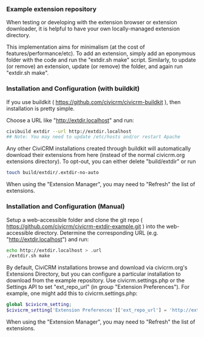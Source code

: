 ### Example extension repository

When testing or developing with the extension browser or extension downloader, it is helpful to have your own locally-managed
extension directory.

This implementation aims for minimalism (at the cost of features/performance/etc). To add an extension, simply add an eponymous
folder with the code and run the "extdir.sh make" script.  Similarly, to update (or remove) an extension, update (or remove) the
folder, and again run "extdir.sh make".

### Installation and Configuration (with buildkit)

If you use buildkit ( https://github.com/civicrm/civicrm-buildkit ), then installation is pretty simple.

Choose a URL like "http://extdir.localhost" and run:

```bash
civibuild extdir --url http://extdir.localhost
## Note: You may need to update /etc/hosts and/or restart Apache
```

Any other CiviCRM installations created through buildkit will automatically download their extensions from here (instead of the
normal civicrm.org extensions directory).  To opt-out, you can either delete "build/extdir" or run

```bash
touch build/extdir/.extdir-no-auto
```

When using the "Extension Manager", you may need to "Refresh" the list of extensions.

### Installation and Configuration (Manual)

Setup a web-accessible folder and clone the git repo ( https://github.com/civicrm/civicrm-extdir-example.git ) into the
web-accessible directory.  Determine the corresponding URL (e.g.  "http://extdir.localhost") and run:

```bash
echo http://extdir.localhost > .url
./extdir.sh make
```

By default, CiviCRM installations browse and download via civicrm.org's Extensions Directory, but you can configure a particular
installation to download from the example repository.  Use civicrm.settings.php or the Settings API to set "ext_repo_url" (in group
"Extension Preferences").  For example, one might add this to civicrm.settings.php:

```php
global $civicrm_setting;
$civicrm_setting['Extension Preferences']['ext_repo_url'] = 'http://extdir.localhost';
```

When using the "Extension Manager", you may need to "Refresh" the list of extensions.
